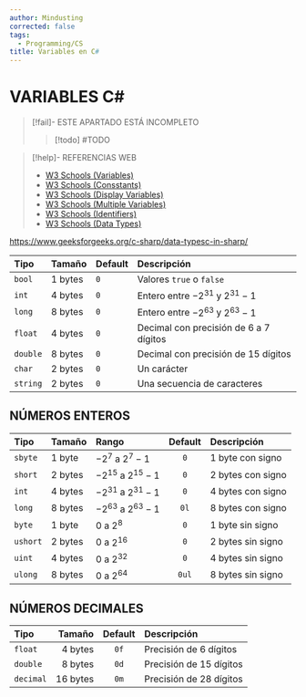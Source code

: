 ```yaml
---
author: Mindusting
corrected: false
tags:
  - Programming/CS
title: Variables en C#
---
```


# VARIABLES C\#

> [!fail]- ESTE APARTADO ESTÁ INCOMPLETO
> > [!todo] #TODO

> [!help]- REFERENCIAS WEB
> - [W3 Schools (Variables)](https://www.w3schools.com/cs/cs_variables.php)
> - [W3 Schools (Consstants)](https://www.w3schools.com/cs/cs_variables_constants.php)
> - [W3 Schools (Display Variables)](https://www.w3schools.com/cs/cs_variables_display.php)
> - [W3 Schools (Multiple Variables)](https://www.w3schools.com/cs/cs_variables_multiple.php)
> - [W3 Schools (Identifiers)](https://www.w3schools.com/cs/cs_variables_identifiers.php)
> - [W3 Schools (Data Types)](https://www.w3schools.com/cs/cs_data_types.php)

https://www.geeksforgeeks.org/c-sharp/data-typesc-in-sharp/

| Tipo     | Tamaño  | Default | Descripción                                |
|:-------- |:------- | ------- |:------------------------------------------ |
| `bool`   | 1 bytes | `0`     | Valores `true` o `false`                   |
| `int`    | 4 bytes | `0`     | Entero entre $-2^{31}$ y $2^{31}-1$        |
| `long`   | 8 bytes | `0`     | Entero entre $-2^{63}$ y $2^{63}-1$        |
| `float`  | 4 bytes | `0`     | Decimal con precisión de $6$ a $7$ dígitos |
| `double` | 8 bytes | `0`     | Decimal con precisión de $15$ dígitos      |
| `char`   | 2 bytes | `0`     | Un carácter                                |
| `string` | 2 bytes | `0`     | Una secuencia de caracteres                |

## NÚMEROS ENTEROS

| Tipo     | Tamaño  | Rango                  | Default | Descripción       |
|:-------- |:------- |:---------------------- |:-------:|:----------------- |
| `sbyte`  | 1 byte  | $-2^7$ a $2^7-1$       |   `0`   | 1 byte con signo  |
| `short`  | 2 bytes | $-2^{15}$ a $2^{15}-1$ |   `0`   | 2 bytes con signo |
| `int`    | 4 bytes | $-2^{31}$ a $2^{31}-1$ |   `0`   | 4 bytes con signo |
| `long`   | 8 bytes | $-2^{63}$ a $2^{63}-1$ |  `0l`   | 8 bytes con signo |
| `byte`   | 1 byte  | $0$ a $2^{8}$          |   `0`   | 1 byte sin signo  |
| `ushort` | 2 bytes | $0$ a $2^{16}$         |   `0`   | 2 bytes sin signo |
| `uint`   | 4 bytes | $0$ a $2^{32}$         |   `0`   | 4 bytes sin signo |
| `ulong`  | 8 bytes | $0$ a $2^{64}$         |  `0ul`  | 8 bytes sin signo |

## NÚMEROS DECIMALES

| Tipo      |     Tamaño | Default | Descripción               |
|:--------- | ----------:|:-------:|:------------------------- |
| `float`   |  $4$ bytes |  `0f`   | Precisión de  $6$ dígitos |
| `double`  |  $8$ bytes |  `0d`   | Precisión de $15$ dígitos |
| `decimal` | $16$ bytes |  `0m`   | Precisión de $28$ dígitos |
